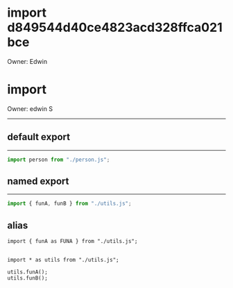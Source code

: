 # import d849544d40ce4823acd328ffca021bce

Owner: Edwin

# import

Owner: edwin S

---

## default export

---

```jsx
import person from "./person.js";
```

## named export

---

```jsx
import { funA, funB } from "./utils.js";
```

## alias

```
import { funA as FUNA } from "./utils.js";
```

## 

```
import * as utils from "./utils.js";

utils.funA();
utils.funB();
```